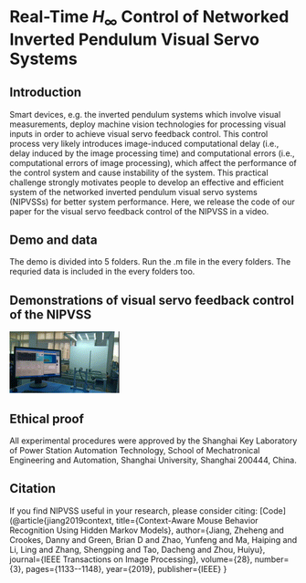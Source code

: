 # Real-Time $H_{\infty}$ Control of Networked Inverted Pendulum Visual Servo Systems
## Introduction
Smart devices, e.g. the inverted pendulum systems which involve visual measurements, deploy machine vision technologies for processing visual inputs in order to achieve visual servo feedback control. This control process very likely introduces image-induced computational delay (i.e., delay induced by the image processing time) and computational errors (i.e., computational errors of image processing), which affect the performance of the control system and cause instability of the system. This practical challenge strongly motivates people to develop an effective and efficient system of the networked inverted pendulum visual servo systems (NIPVSSs) for better system performance. Here, we release the code of our paper for the visual servo feedback control of the NIPVSS in a video. 
## Demo and data
The demo is divided into 5 folders. Run the .m file in the every folders. The requried data is included in the every folders too.
## Demonstrations of visual servo feedback control of the NIPVSS
![image](https://github.com/Weiran2019/TCYB-Inverted-Pendulum-Code/blob/master/Experiments_Inveted_Pendulum_Platform.gif)
## Ethical proof
All experimental procedures were approved by the Shanghai Key Laboratory of Power Station Automation Technology, School of Mechatronical Engineering and Automation, Shanghai University, Shanghai 200444, China.
## Citation
If you find NIPVSS useful in your research, please consider citing:
[Code](@article{jiang2019context,
  title={Context-Aware Mouse Behavior Recognition Using Hidden Markov Models},
  author={Jiang, Zheheng and Crookes, Danny and Green, Brian D and Zhao, Yunfeng and Ma, Haiping and Li, Ling and Zhang, Shengping and
  Tao, Dacheng and Zhou, Huiyu},
  journal={IEEE Transactions on Image Processing},
  volume={28},
  number={3},
  pages={1133--1148},
  year={2019},
  publisher={IEEE}
}

